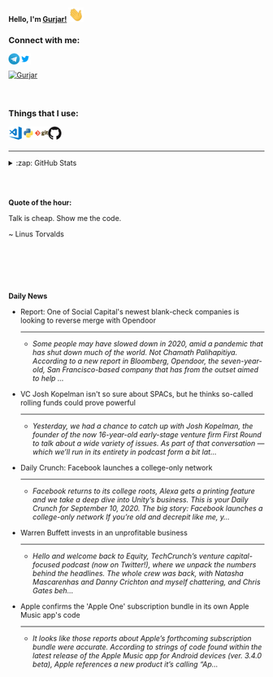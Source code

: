 #### Hello, I'm [Gurjar!](https://GurjarKing.github.io) <img src="https://raw.githubusercontent.com/ABSphreak/ABSphreak/master/gifs/Hi.gif" width="30px"></h2>


### Connect with me:

[<img align="left" alt="Gurjar | Telegram" width="22px" src="https://raw.githubusercontent.com/github/explore/80688e429a7d4ef2fca1e82350fe8e3517d3494d/topics/telegram/telegram.png" />][Telegram]
[<img align="left" alt="Gurjar | Twitter" width="22px" src="https://raw.githubusercontent.com/github/explore/80688e429a7d4ef2fca1e82350fe8e3517d3494d/topics/twitter/twitter.png" />][Twitter]
<br >
<br >
<a href="https://github.com/GurjarKing"><img src="https://komarev.com/ghpvc/?username=GurjarKing" alt="Gurjar" /></a> <br />
<br />
<br />
<!-- <br >

![](https://visitor-badge.glitch.me/badge?page_id=GurjarKing)

<br /> -->

### Things that I use:

[<img align="left" alt="Visual Studio Code" width="26px" src="https://raw.githubusercontent.com/github/explore/80688e429a7d4ef2fca1e82350fe8e3517d3494d/topics/visual-studio-code/visual-studio-code.png" />][VSCode]
[<img align="left" alt="Python" width="26px" src="https://raw.githubusercontent.com/github/explore/80688e429a7d4ef2fca1e82350fe8e3517d3494d/topics/python/python.png" />][Python]
[<img align="left" alt="Git" width="26px" src="https://raw.githubusercontent.com/github/explore/80688e429a7d4ef2fca1e82350fe8e3517d3494d/topics/git/git.png" />][Git]
[<img align="left" alt="GitHub" width="26px" src="https://raw.githubusercontent.com/github/explore/78df643247d429f6cc873026c0622819ad797942/topics/github/github.png" />][Github]

<br />
<br />

---
<details>
  <summary>:zap: GitHub Stats</summary>

<img align="left" alt="Gurjar's Github Stats" src="https://github-readme-stats.vercel.app/api?username=GurjarKing&show_icons=true&hide_border=true&count_private=true&include_all_commit=true&theme=algolia" />

</details>

<!-- ### 🔔 My latest tweet
<a href="https://twitter.com/Gurjar_King43" target="_blank">
	<img src="https://github.com/GurjarKing/GurjarKing/raw/master/tweet.png" width="70%" align="center" alt="Click to view on Twitter" title="My latest tweet, as an image"/>
</a> -->
<br>

<pre>

</pre>

**Quote of the hour:**

Talk is cheap. Show me the code.

~ Linus Torvalds
<pre>

</pre>
<br>
<pre>


</pre>
<strong>Daily News</strong>
  
  - Report: One of Social Capital's newest blank-check companies is looking to reverse merge with Opendoor
     <hr/>
     
      - *Some people may have slowed down in 2020, amid a pandemic that has shut down much of the world. Not Chamath Palihapitiya. According to a new report in Bloomberg, Opendoor, the seven-year-old, San Francisco-based company that has from the outset aimed to help …*
     
  - VC Josh Kopelman isn't so sure about SPACs, but he thinks so-called rolling funds could prove powerful
      <hr/>
      
      - *Yesterday, we had a chance to catch up with Josh Kopelman, the founder of the now 16-year-old early-stage venture firm First Round to talk about a wide variety of issues. As part of that conversation — which we’ll run in its entirety in podcast form a bit lat…*
      
  - Daily Crunch: Facebook launches a college-only network
      <hr/>
      
      - *Facebook returns to its college roots, Alexa gets a printing feature and we take a deep dive into Unity’s business. This is your Daily Crunch for September 10, 2020. The big story: Facebook launches a college-only network If you’re old and decrepit like me, y…*
      
  - Warren Buffett invests in an unprofitable business
      <hr/>
      
      - *Hello and welcome back to Equity, TechCrunch’s venture capital-focused podcast (now on Twitter!), where we unpack the numbers behind the headlines. The whole crew was back, with Natasha Mascarenhas and Danny Crichton and myself chattering, and Chris Gates beh…*
       
  - Apple confirms the 'Apple One' subscription bundle in its own Apple Music app's code
      <hr/>
       
       - *It looks like those reports about Apple’s forthcoming subscription bundle were accurate. According to strings of code found within the latest release of the Apple Music app for Android devices (ver. 3.4.0 beta), Apple references a new product it’s calling “Ap…*
      

<br />

[VSCode]: https://code.visualstudio.com/
[Python]: https://www.python.org/
[Git]: https://git-scm.com/
[Github]: https://github.com/
[Telegram]: https://t.me/Gurjar_King/
[Twitter]: https://twitter.com/Gurjar_King43/
